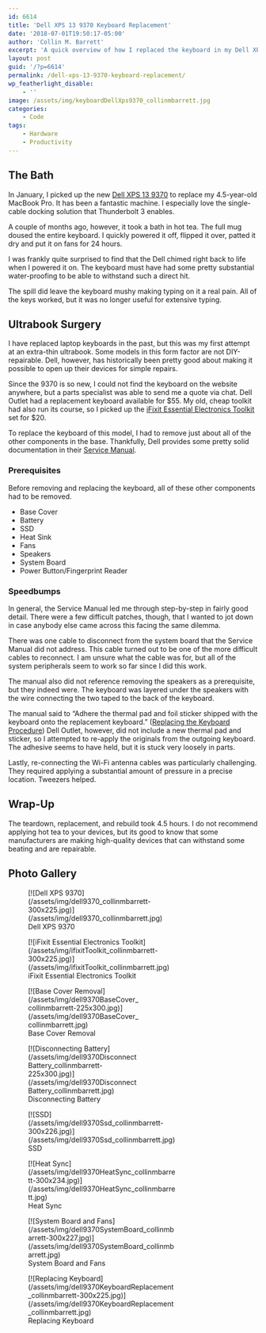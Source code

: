 ```yaml
---
id: 6614
title: 'Dell XPS 13 9370 Keyboard Replacement'
date: '2018-07-01T19:50:17-05:00'
author: 'Collin M. Barrett'
excerpt: 'A quick overview of how I replaced the keyboard in my Dell XPS 13 9370 after it took a bath in hot tea.'
layout: post
guid: '/?p=6614'
permalink: /dell-xps-13-9370-keyboard-replacement/
wp_featherlight_disable:
    - ''
image: /assets/img/keyboardDellXps9370_collinmbarrett.jpg
categories:
    - Code
tags:
    - Hardware
    - Productivity
---
```


## The Bath

In January, I picked up the new [Dell XPS 13 9370](https://www.dell.com/en-us/shop/cty/pdp/spd/xps-13-9370-laptop) to replace my 4.5-year-old MacBook Pro. It has been a fantastic machine. I especially love the single-cable docking solution that Thunderbolt 3 enables.

A couple of months ago, however, it took a bath in hot tea. The full mug doused the entire keyboard. I quickly powered it off, flipped it over, patted it dry and put it on fans for 24 hours.

I was frankly quite surprised to find that the Dell chimed right back to life when I powered it on. The keyboard must have had some pretty substantial water-proofing to be able to withstand such a direct hit.

The spill did leave the keyboard mushy making typing on it a real pain. All of the keys worked, but it was no longer useful for extensive typing.

## Ultrabook Surgery

I have replaced laptop keyboards in the past, but this was my first attempt at an extra-thin ultrabook. Some models in this form factor are not DIY-repairable. Dell, however, has historically been pretty good about making it possible to open up their devices for simple repairs.

Since the 9370 is so new, I could not find the keyboard on the website anywhere, but a parts specialist was able to send me a quote via chat. Dell Outlet had a replacement keyboard available for $55. My old, cheap toolkit had also run its course, so I picked up the [iFixit Essential Electronics Toolkit](https://www.ifixit.com/Store/Tools/Essential-Electronics-Toolkit/IF145-348) set for $20.

To replace the keyboard of this model, I had to remove just about all of the other components in the base. Thankfully, Dell provides some pretty solid documentation in their [Service Manual](https://www.dell.com/support/manuals/us/en/04/xps-13-9370-laptop/xps-13-9370-servicemanual).

### Prerequisites

Before removing and replacing the keyboard, all of these other components had to be removed.

- Base Cover
- Battery
- SSD
- Heat Sink
- Fans
- Speakers
- System Board
- Power Button/Fingerprint Reader

### Speedbumps

In general, the Service Manual led me through step-by-step in fairly good detail. There were a few difficult patches, though, that I wanted to jot down in case anybody else came across this facing the same dilemma.

There was one cable to disconnect from the system board that the Service Manual did not address. This cable turned out to be one of the more difficult cables to reconnect. I am unsure what the cable was for, but all of the system peripherals seem to work so far since I did this work.

The manual also did not reference removing the speakers as a prerequisite, but they indeed were. The keyboard was layered under the speakers with the wire connecting the two taped to the back of the keyboard.

The manual said to “Adhere the thermal pad and foil sticker shipped with the keyboard onto the replacement keyboard.” ([Replacing the Keyboard Procedure](https://www.dell.com/support/manuals/us/en/04/xps-13-9370-laptop/xps-13-9370-servicemanual)) Dell Outlet, however, did not include a new thermal pad and sticker, so I attempted to re-apply the originals from the outgoing keyboard. The adhesive seems to have held, but it is stuck very loosely in parts.

Lastly, re-connecting the Wi-Fi antenna cables was particularly challenging. They required applying a substantial amount of pressure in a precise location. Tweezers helped.

## Wrap-Up

The teardown, replacement, and rebuild took 4.5 hours. I do not recommend applying hot tea to your devices, but its good to know that some manufacturers are making high-quality devices that can withstand some beating and are repairable.

## Photo Gallery

<figure aria-describedby="caption-attachment-6666" class="wp-caption alignleft" id="attachment_6666" style="width: 300px">[![Dell XPS 9370](/assets/img/dell9370_collinmbarrett-300x225.jpg)](/assets/img/dell9370_collinmbarrett.jpg)<figcaption class="wp-caption-text" id="caption-attachment-6666">Dell XPS 9370</figcaption></figure>

<figure aria-describedby="caption-attachment-6673" class="wp-caption alignleft" id="attachment_6673" style="width: 300px">[![iFixit Essential Electronics Toolkit](/assets/img/ifixitToolkit_collinmbarrett-300x225.jpg)](/assets/img/ifixitToolkit_collinmbarrett.jpg)<figcaption class="wp-caption-text" id="caption-attachment-6673">iFixit Essential Electronics Toolkit</figcaption></figure>

<figure aria-describedby="caption-attachment-6667" class="wp-caption alignleft" id="attachment_6667" style="width: 225px">[![Base Cover Removal](/assets/img/dell9370BaseCover_collinmbarrett-225x300.jpg)](/assets/img/dell9370BaseCover_collinmbarrett.jpg)<figcaption class="wp-caption-text" id="caption-attachment-6667">Base Cover Removal</figcaption></figure>

<figure aria-describedby="caption-attachment-6668" class="wp-caption alignleft" id="attachment_6668" style="width: 225px">[![Disconnecting Battery](/assets/img/dell9370DisconnectBattery_collinmbarrett-225x300.jpg)](/assets/img/dell9370DisconnectBattery_collinmbarrett.jpg)<figcaption class="wp-caption-text" id="caption-attachment-6668">Disconnecting Battery</figcaption></figure>

<figure aria-describedby="caption-attachment-6671" class="wp-caption alignleft" id="attachment_6671" style="width: 300px">[![SSD](/assets/img/dell9370Ssd_collinmbarrett-300x226.jpg)](/assets/img/dell9370Ssd_collinmbarrett.jpg)<figcaption class="wp-caption-text" id="caption-attachment-6671">SSD</figcaption></figure>

<figure aria-describedby="caption-attachment-6669" class="wp-caption alignleft" id="attachment_6669" style="width: 300px">[![Heat Sync](/assets/img/dell9370HeatSync_collinmbarrett-300x234.jpg)](/assets/img/dell9370HeatSync_collinmbarrett.jpg)<figcaption class="wp-caption-text" id="caption-attachment-6669">Heat Sync</figcaption></figure>

<figure aria-describedby="caption-attachment-6672" class="wp-caption alignleft" id="attachment_6672" style="width: 300px">[![System Board and Fans](/assets/img/dell9370SystemBoard_collinmbarrett-300x227.jpg)](/assets/img/dell9370SystemBoard_collinmbarrett.jpg)<figcaption class="wp-caption-text" id="caption-attachment-6672">System Board and Fans</figcaption></figure>

<figure aria-describedby="caption-attachment-6670" class="wp-caption alignleft" id="attachment_6670" style="width: 300px">[![Replacing Keyboard](/assets/img/dell9370KeyboardReplacement_collinmbarrett-300x225.jpg)](/assets/img/dell9370KeyboardReplacement_collinmbarrett.jpg)<figcaption class="wp-caption-text" id="caption-attachment-6670">Replacing Keyboard</figcaption></figure>